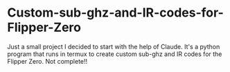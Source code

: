 # Custom-sub-ghz-and-IR-codes-for-Flipper-Zero
Just a small project I decided to start with the help of Claude. It's a python program that runs in termux to create custom sub-ghz and IR codes for the Flipper Zero. Not complete!!
